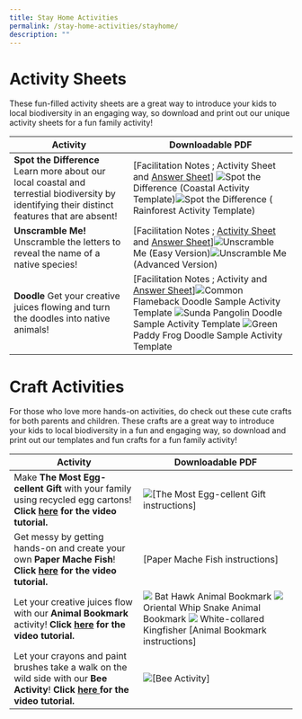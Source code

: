```yaml
---
title: Stay Home Activities
permalink: /stay-home-activities/stayhome/
description: ""
---
```

# **Activity Sheets**

These fun-filled activity sheets are a great way to introduce your kids to local biodiversity in an engaging way, so download and print out our unique activity sheets for a fun family activity!

| Activity | Downloadable PDF  |
| -------- | -------- | 
| **Spot the Difference** Learn more about our local coastal and terrestial biodiversity by identifying their distinct features that are absent!     |  [Facilitation Notes ;  Activity Sheet and [Answer Sheet](https://go.gov.sg/spot-the-difference-answersheet)] ![](/images/spot%20the%20diff%20(coastal).png)Spot the Difference (Coastal Activity Template)![](/images/spot%20the%20diff%20(rainforest).png)Spot the Difference ( Rainforest Activity Template)| 
|**Unscramble Me!** Unscramble the letters to reveal the name of a native species! | [Facilitation Notes ;  [Activity Sheet ](https://go.gov.sg/unscramble-me-activitysheet) and [Answer Sheet](https://go.gov.sg/unscramble-me-answersheet)]![](/images/unscramble%20me%20(easy).png)Unscramble Me (Easy Version)![](/images/unscramble%20me%20(advanced).png)Unscramble Me (Advanced Version)|
|**Doodle** Get your creative juices flowing and turn the doodles into native animals! | [Facilitation Notes ;  Activity and [Answer Sheet](https://go.gov.sg/doodle-answersheet)]![](/images/doodle%20-%20common%20flameback.png)Common Flameback Doodle Sample Activity Template ![](/images/doodle%20-%20sunda%20pangolin.png)Sunda Pangolin Doodle Sample Activity Template ![](/images/doodle%20-%20green%20paddy%20frog.png)Green Paddy Frog Doodle Sample Activity Template|



# **Craft Activities**
For those who love more hands-on activities, do check out these cute crafts for both parents and children. These crafts are a great way to introduce your kids to local biodiversity in a fun and engaging way, so download and print out our templates and fun crafts for a fun family activity!



| Activity        | Downloadable PDF |
| -------------| -------- | 
|Make **The Most Egg-cellent Gift** with your family using recycled egg cartons! **Click [here](https://drive.google.com/file/d/1nSBkiHyD5xjd4Q057mT35gsl6hzVpM0U/view?usp=share_link) for the video tutorial.**| ![](/images/the%20most%20excellent%20gift.png)[The Most Egg-cellent Gift instructions]|
|Get messy by getting hands-on and create your own **Paper Mache Fish**! **Click [here](https://drive.google.com/file/d/13IMVOCKoOYEIUfuAhzWHbLt08KHkAwRE/view?usp=share_link) for the video tutorial.**|[Paper Mache Fish instructions]|
Let your creative juices flow with our **Animal Bookmark** activity! **Click [here](https://drive.google.com/file/d/1xjsDQZszzvZ8wQpxQXFtNYr9HiWkR16i/view?usp=share_link) for the video tutorial.**| ![](/images/bat%20hawk%20animal%20bookmark.png) Bat Hawk Animal Bookmark ![](/images/oriental%20whip%20snake%20animal%20bookmark.png)Oriental Whip Snake Animal Bookmark ![](/images/white-collared%20kingfisher%20animal%20bookmark.png) White-collared Kingfisher [Animal Bookmark instructions]|
Let your crayons and paint brushes take a walk on the wild side with our **Bee Activity**! **Click [here ](https://drive.google.com/file/d/1Xgqunko4CLCQY9RN7QW8k-uhLyd4Xs_P/view?usp=share_link) for the video tutorial.**|![](/images/bee%20activity.png)[Bee Activity]|